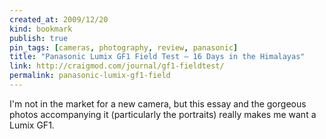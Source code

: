 ```yaml
---
created_at: 2009/12/20
kind: bookmark
publish: true
pin_tags: [cameras, photography, review, panasonic]
title: "Panasonic Lumix GF1 Field Test — 16 Days in the Himalayas"
link: http://craigmod.com/journal/gf1-fieldtest/
permalink: panasonic-lumix-gf1-field
---
```


I'm not in the market for a new camera, but this essay and the gorgeous photos accompanying it (particularly the portraits) really makes me want a Lumix GF1.
